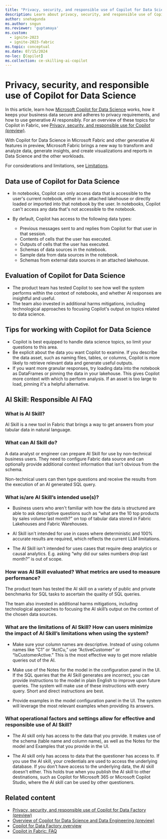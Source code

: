 ```yaml
---
title: "Privacy, security, and responsible use of Copilot for Data Science"
description: Learn about privacy, security, and responsible use of Copilot for Data Science in Microsoft Fabric.
author: snehagunda
ms.author: sngun
ms.reviewer: 'guptamaya'
ms.custom:
  - ignite-2023
  - ignite-2023-fabric
ms.topic: conceptual
ms.date: 07/15/2024
no-loc: [Copilot]
ms.collection: ce-skilling-ai-copilot
---
```


# Privacy, security, and responsible use of Copilot for Data Science

In this article, learn how [Microsoft Copilot for Data Science](../docs/data-engineering/copilot-notebooks-overview.md) works, how it keeps your business data secure and adheres to privacy requirements, and how to use generative AI responsibly. For an overview of these topics for Copilot in Fabric, see [Privacy, security, and responsible use for Copilot (preview)](copilot-privacy-security.md).

With Copilot for Data Science in Microsoft Fabric and other generative AI features in preview, Microsoft Fabric brings a new way to transform and analyze data, generate insights, and create visualizations and reports in Data Science and the other workloads.

For considerations and limitations, see [Limitations](../docs/data-engineering/copilot-notebooks-overview.md#limitations).

## Data use of Copilot for Data Science

- In notebooks, Copilot can only access data that is accessible to the user's current notebook, either in an attached lakehouse or directly loaded or imported into that notebook by the user. In notebooks, Copilot can't access any data that's not accessible to the notebook.

- By default, Copilot has access to the following data types:

  - Previous messages sent to and replies from Copilot for that user in that session.
  - Contents of cells that the user has executed.
  - Outputs of cells that the user has executed.
  - Schemas of data sources in the notebook.
  - Sample data from data sources in the notebook.
  - Schemas from external data sources in an attached lakehouse.
    
## Evaluation of Copilot for Data Science
 
- The product team has tested Copilot to see how well the system performs within the context of notebooks, and whether AI responses are insightful and useful.
- The team also invested in additional harms mitigations, including technological approaches to focusing Copilot's output on topics related to data science.

## Tips for working with Copilot for Data Science

- Copilot is best equipped to handle data science topics, so limit your questions to this area.
- Be explicit about the data you want Copilot to examine. If you describe the data asset, such as naming files, tables, or columns, Copilot is more likely to retrieve relevant data and generate useful outputs.
- If you want more granular responses, try loading data into the notebook as DataFrames or pinning the data in your lakehouse. This gives Copilot more context with which to perform analysis. If an asset is too large to load, pinning it's a helpful alternative.

## AI Skill: Responsible AI FAQ

### What is AI Skill?

AI Skill is a new tool in Fabric that brings a way to get answers from your tabular data in natural language.

### What can AI Skill do? 

A data analyst or engineer can prepare AI Skill for use by non-technical business users. They need to configure Fabric data source and can optionally provide additional context information that isn't obvious from the schema.

Non-technical users can then type questions and receive the results from the execution of an AI generated SQL query.

### What is/are AI Skill’s intended use(s)?

- Business users who aren't familiar with how the data is structured are able to ask descriptive questions such as “what are the 10 top products by sales volume last month?" on top of tabular data stored in Fabric Lakehouses and Fabric Warehouses.

- AI Skill isn't intended for use in cases where deterministic and 100% accurate results are required, which reflects the current LLM limitations.

- The AI Skill isn't intended for uses cases that require deep analytics or causal analytics. E.g. asking “why did our sales numbers drop last month?” is out of scope. 

### How was AI Skill evaluated? What metrics are used to measure performance?

The product team has tested the AI skill on a variety of public and private benchmarks for SQL tasks to ascertain the quality of SQL queries.

The team also invested in additional harms mitigations, including technological approaches to focusing the AI skill’s output on the context of the chosen data sources.

### What are the limitations of AI Skill? How can users minimize the impact of AI Skill’s limitations when using the system?

- Make sure your column names are descriptive. Instead of using column names like “C1” or “ActCu,” use “ActiveCustomer” or “IsCustomerActive.” This is the most effective way to get more reliable queries out of the AI.

- Make use of the Notes for the model in the configuration panel in the UI. If the SQL queries that the AI Skill generates are incorrect, you can provide instructions to the model in plain English to improve upon future queries. The system will make use of these instructions with every query. Short and direct instructions are best.

- Provide examples in the model configuration panel in the UI. The system will leverage the most relevant examples when providing its answers.

### What operational factors and settings allow for effective and responsible use of AI Skill?

- The AI skill only has access to the data that you provide. It makes use of the schema (table name and column name), as well as the Notes for the model and Examples that you provide in the UI.

- The AI skill only has access to data that the questioner has access to. If you use the AI skill, your credentials are used to access the underlying database. If you don't have access to the underlying data, the AI skill doesn't either. This holds true when you publish the AI skill to other destinations, such as Copilot for Microsoft 365 or Microsoft Copilot Studio, where the AI skill can be used by other questioners.

## Related content

- [Privacy, security, and responsible use of Copilot for Data Factory (preview)](copilot-data-factory-privacy-security.md)
- [Overview of Copilot for Data Science and Data Engineering (preview)](../docs/data-engineering/copilot-notebooks-overview.md)
- [Copilot for Data Factory overview](copilot-fabric-data-factory.md)
- [Copilot in Fabric: FAQ](copilot-faq-fabric.yml)
